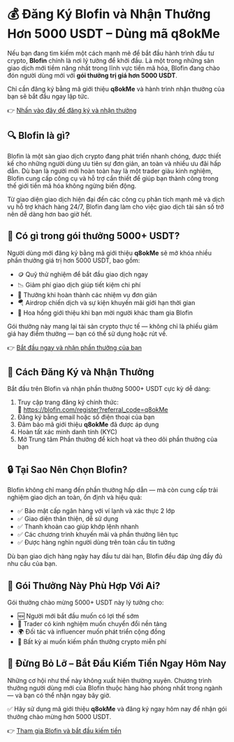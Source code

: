 <h1>💰 Đăng Ký Blofin và Nhận Thưởng Hơn 5000 USDT – Dùng mã q8okMe</h1>

  <p>Nếu bạn đang tìm kiếm một cách mạnh mẽ để bắt đầu hành trình đầu tư crypto, <strong>Blofin</strong> chính là nơi lý tưởng để khởi đầu. Là một trong những sàn giao dịch mới tiềm năng nhất trong lĩnh vực tiền mã hóa, Blofin đang chào đón người dùng mới với <strong>gói thưởng trị giá hơn 5000 USDT</strong>.</p>

  <p>Chỉ cần đăng ký bằng mã giới thiệu <strong>q8okMe</strong> và hành trình nhận thưởng của bạn sẽ bắt đầu ngay lập tức.</p>

  <p>👉 <a href="https://blofin.com/register?referral_code=q8okMe" target="_blank">Nhấn vào đây để đăng ký và nhận thưởng</a></p>

 

  <h2>🔍 Blofin là gì?</h2>
  <p>Blofin là một sàn giao dịch crypto đang phát triển nhanh chóng, được thiết kế cho những người dùng ưu tiên sự đơn giản, an toàn và nhiều ưu đãi hấp dẫn. Dù bạn là người mới hoàn toàn hay là một trader giàu kinh nghiệm, Blofin cung cấp công cụ và hỗ trợ cần thiết để giúp bạn thành công trong thế giới tiền mã hóa không ngừng biến động.</p>

  <p>Từ giao diện giao dịch hiện đại đến các công cụ phân tích mạnh mẽ và dịch vụ hỗ trợ khách hàng 24/7, Blofin đang làm cho việc giao dịch tài sản số trở nên dễ dàng hơn bao giờ hết.</p>



  <h2>🎁 Có gì trong gói thưởng 5000+ USDT?</h2>
  <p>Người dùng mới đăng ký bằng mã giới thiệu <strong>q8okMe</strong> sẽ mở khóa nhiều phần thưởng giá trị hơn 5000 USDT, bao gồm:</p>
  <ul>
    <li>🪙 Quỹ thử nghiệm để bắt đầu giao dịch ngay</li>
    <li>📉 Giảm phí giao dịch giúp tiết kiệm chi phí</li>
    <li>🎯 Thưởng khi hoàn thành các nhiệm vụ đơn giản</li>
    <li>🪂 Airdrop chiến dịch và sự kiện khuyến mãi giới hạn thời gian</li>
    <li>👥 Hoa hồng giới thiệu khi bạn mời người khác tham gia Blofin</li>
  </ul>
  <p>Gói thưởng này mang lại tài sản crypto thực tế — không chỉ là phiếu giảm giá hay điểm thưởng — bạn có thể sử dụng hoặc rút về.</p>

  <p>👉 <a href="https://blofin.com/register?referral_code=q8okMe" target="_blank">Bắt đầu ngay và nhận phần thưởng của bạn</a></p>

  

  <h2>📝 Cách Đăng Ký và Nhận Thưởng</h2>
  <p>Bắt đầu trên Blofin và nhận phần thưởng 5000+ USDT cực kỳ dễ dàng:</p>
  <ol>
    <li>Truy cập trang đăng ký chính thức:<br>
      🔗 <a href="https://blofin.com/register?referral_code=q8okMe" target="_blank">https://blofin.com/register?referral_code=q8okMe</a>
    </li>
    <li>Đăng ký bằng email hoặc số điện thoại của bạn</li>
    <li>Đảm bảo mã giới thiệu <strong>q8okMe</strong> đã được áp dụng</li>
    <li>Hoàn tất xác minh danh tính (KYC)</li>
    <li>Mở Trung tâm Phần thưởng để kích hoạt và theo dõi phần thưởng của bạn</li>
  </ol>

  

  <h2>🔒 Tại Sao Nên Chọn Blofin?</h2>
  <p>Blofin không chỉ mang đến phần thưởng hấp dẫn — mà còn cung cấp trải nghiệm giao dịch an toàn, ổn định và hiệu quả:</p>
  <ul>
    <li>✅ Bảo mật cấp ngân hàng với ví lạnh và xác thực 2 lớp</li>
    <li>✅ Giao diện thân thiện, dễ sử dụng</li>
    <li>✅ Thanh khoản cao giúp khớp lệnh nhanh</li>
    <li>✅ Các chương trình khuyến mãi và phần thưởng liên tục</li>
    <li>✅ Được hàng nghìn người dùng trên toàn cầu tin tưởng</li>
  </ul>
  <p>Dù bạn giao dịch hàng ngày hay đầu tư dài hạn, Blofin đều đáp ứng đầy đủ nhu cầu của bạn.</p>

  

  <h2>🚀 Gói Thưởng Này Phù Hợp Với Ai?</h2>
  <p>Gói thưởng chào mừng 5000+ USDT này lý tưởng cho:</p>
  <ul>
    <li>🆕 Người mới bắt đầu muốn có lợi thế sớm</li>
    <li>💼 Trader có kinh nghiệm muốn chuyển đổi nền tảng</li>
    <li>🌍 Đối tác và influencer muốn phát triển cộng đồng</li>
    <li>💸 Bất kỳ ai muốn kiếm phần thưởng crypto miễn phí</li>
  </ul>

  

  <h2>🎉 Đừng Bỏ Lỡ – Bắt Đầu Kiếm Tiền Ngay Hôm Nay</h2>
  <p>Những cơ hội như thế này không xuất hiện thường xuyên. Chương trình thưởng người dùng mới của Blofin thuộc hàng hào phóng nhất trong ngành — và bạn có thể nhận ngay bây giờ.</p>

  <p>✅ Hãy sử dụng mã giới thiệu <strong>q8okMe</strong> và đăng ký ngay hôm nay để nhận gói thưởng chào mừng hơn 5000 USDT.</p>

  <p>👉 <a href="https://blofin.com/register?referral_code=q8okMe" target="_blank">Tham gia Blofin và bắt đầu kiếm tiền</a></p>

</body>
</html>
